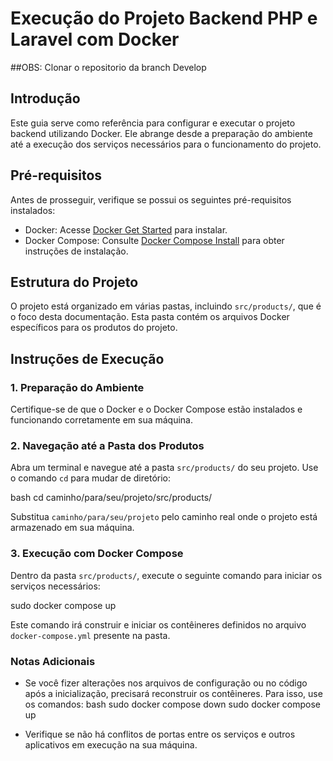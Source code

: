 # Execução do Projeto Backend PHP e Laravel com Docker

##OBS: Clonar o repositorio da branch Develop

## Introdução

Este guia serve como referência para configurar e executar o projeto backend utilizando Docker. Ele abrange desde a preparação do ambiente até a execução dos serviços necessários para o funcionamento do projeto.

## Pré-requisitos

Antes de prosseguir, verifique se possui os seguintes pré-requisitos instalados:

- Docker: Acesse [Docker Get Started](https://www.docker.com/get-started) para instalar.
- Docker Compose: Consulte [Docker Compose Install](https://docs.docker.com/compose/install/) para obter instruções de instalação.

## Estrutura do Projeto

O projeto está organizado em várias pastas, incluindo `src/products/`, que é o foco desta documentação. Esta pasta contém os arquivos Docker específicos para os produtos do projeto.

## Instruções de Execução

### 1. Preparação do Ambiente

Certifique-se de que o Docker e o Docker Compose estão instalados e funcionando corretamente em sua máquina.

### 2. Navegação até a Pasta dos Produtos

Abra um terminal e navegue até a pasta `src/products/` do seu projeto. Use o comando `cd` para mudar de diretório:

bash cd caminho/para/seu/projeto/src/products/


Substitua `caminho/para/seu/projeto` pelo caminho real onde o projeto está armazenado em sua máquina.

### 3. Execução com Docker Compose

Dentro da pasta `src/products/`, execute o seguinte comando para iniciar os serviços necessários:

sudo docker compose up


Este comando irá construir e iniciar os contêineres definidos no arquivo `docker-compose.yml` presente na pasta.

### Notas Adicionais

- Se você fizer alterações nos arquivos de configuração ou no código após a inicialização, precisará reconstruir os contêineres. Para isso, use os comandos:
bash sudo docker compose down sudo docker compose up

- Verifique se não há conflitos de portas entre os serviços e outros aplicativos em execução na sua máquina.
